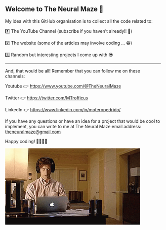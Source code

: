 ## Welcome to The Neural Maze 👋

My idea with this GitHub organisation is to collect all the code related to:

1️⃣ The YouTube Channel (subscribe if you haven't already!! 😤)

2️⃣ The website (some of the articles may involve coding ... 😁)

3️⃣ Random but interesting projects I come up with 😎

---

And, that would be all! Remember that you can follow me on these channels:

Youtube 👉 https://www.youtube.com/@TheNeuralMaze

Twitter 👉 https://twitter.com/MTrofficus

LinkedIn 👉 https://www.linkedin.com/in/moteropedrido/

If you have any questions or have an idea for a project that would be cool to implement, you can write to me at The Neural Maze email address: theneuralmaze@gmail.com



Happy coding! 👨‍💻👩‍💻

![alt text](https://github.com/neural-maze/.github/blob/main/profile/sv.gif)



